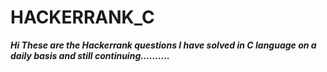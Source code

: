 # HACKERRANK_C
***Hi These are the Hackerrank questions I have solved in C language on a daily basis and still continuing..........***

